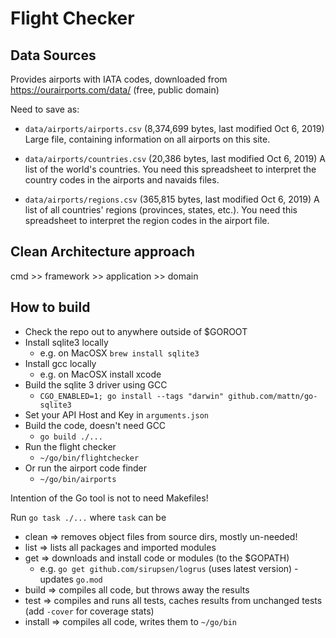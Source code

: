 # Flight Checker

## Data Sources
Provides airports with IATA codes, downloaded from https://ourairports.com/data/ (free, public domain)

Need to save as:
* `data/airports/airports.csv` (8,374,699 bytes, last modified Oct 6, 2019)
Large file, containing information on all airports on this site.

* `data/airports/countries.csv` (20,386 bytes, last modified Oct 6, 2019)
A list of the world's countries. You need this spreadsheet to interpret the country codes in the airports and navaids files.

* `data/airports/regions.csv` (365,815 bytes, last modified Oct 6, 2019)
A list of all countries' regions (provinces, states, etc.). You need this spreadsheet to interpret the region codes in the airport file.


## Clean Architecture approach
cmd >> framework >> application >> domain
 

## How to build
* Check the repo out to anywhere outside of $GOROOT
* Install sqlite3 locally
  * e.g. on MacOSX `brew install sqlite3`
* Install gcc locally
  * e.g. on MacOSX install xcode
* Build the sqlite 3 driver using GCC
  * `CGO_ENABLED=1; go install --tags "darwin" github.com/mattn/go-sqlite3`   
* Set your API Host and Key in `arguments.json`
* Build the code, doesn't need GCC
  * `go build ./...`
* Run the flight checker
  * `~/go/bin/flightchecker`
* Or run the airport code finder
  * `~/go/bin/airports`


Intention of the Go tool is not to need Makefiles!

Run `go task ./...` where `task` can be
* clean => removes object files from source dirs, mostly un-needed!
* list => lists all packages and imported modules
* get => downloads and install code or modules (to the $GOPATH)
  * e.g. `go get github.com/sirupsen/logrus` (uses latest version) - updates `go.mod`
* build => compiles all code, but throws away the results
* test => compiles and runs all tests, caches results from unchanged tests (add `-cover` for coverage stats)
* install => compiles all code, writes them to `~/go/bin`
